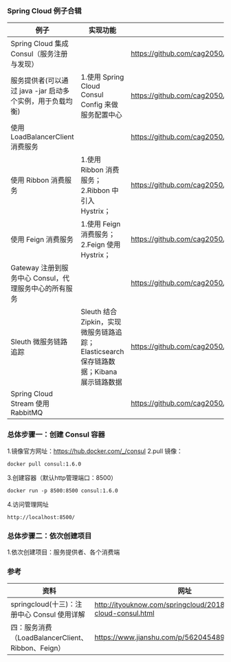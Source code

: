 ### Spring Cloud 例子合辑
例子 | 实现功能 | 代码仓库
--- | --- | ---
Spring Cloud 集成 Consul（服务注册与发现） |  | https://github.com/cag2050/spring_cloud_consul_demos
服务提供者(可以通过 java -jar 启动多个实例，用于负载均衡) | 1.使用 Spring Cloud Consul Config 来做服务配置中心 | https://github.com/cag2050/spring_cloud_consul_producer_demo.git
使用 LoadBalancerClient 消费服务 |  | https://github.com/cag2050/spring_cloud_consul_consumer1_LoadBalancerClient_demo
使用 Ribbon 消费服务 | 1.使用 Ribbon 消费服务；2.Ribbon 中引入 Hystrix； | https://github.com/cag2050/spring_cloud_consul_consumer2_ribbon_demo
使用 Feign 消费服务 | 1.使用 Feign 消费服务；2.Feign 使用 Hystrix； | https://github.com/cag2050/spring_cloud_consul_consumer3_feign_demo
Gateway 注册到服务中心 Consul，代理服务中心的所有服务 | | https://github.com/cag2050/spring_cloud_gateway_consul_demo
Sleuth 微服务链路追踪 | Sleuth 结合 Zipkin，实现微服务链路追踪；Elasticsearch 保存链路数据；Kibana 展示链路数据 | https://github.com/cag2050/spring_cloud_consul_sleuth_zipkin_demo
Spring Cloud Stream 使用 RabbitMQ |  | https://github.com/cag2050/spring_cloud_stream_rabbitmq_demo

### 总体步骤一：创建 Consul 容器
1.镜像官方网址：https://hub.docker.com/_/consul
2.pull 镜像：
```
docker pull consul:1.6.0
```
3.创建容器（默认http管理端口：8500）
```
docker run -p 8500:8500 consul:1.6.0
```
4.访问管理网址
```
http://localhost:8500/
```

### 总体步骤二：依次创建项目
1.依次创建项目：服务提供者、各个消费端

### 参考
资料 | 网址
--- | ---
springcloud(十三)：注册中心 Consul 使用详解 | http://ityouknow.com/springcloud/2018/07/20/spring-cloud-consul.html
四：服务消费（LoadBalancerClient、Ribbon、Feign）| https://www.jianshu.com/p/562045489d9d